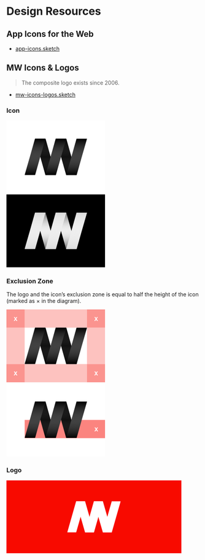 # Design Resources

## App Icons for the Web
- [app-icons.sketch](app-icons.sketch)

## MW Icons & Logos
> The composite logo exists since 2006.

- [mw-icons-logos.sketch](mw-icons-logos.sketch)

### Icon
![MW icon white](mw-icon-white.png)
![MW icon black](mw-icon-black.png)

### Exclusion Zone
The logo and the icon’s exclusion zone is equal to half the height of the icon (marked as × in the diagram).

![MW exclusion zone](mw-icon-exclusion-zone.png)
![MW exclusion zone](mw-icon-exclusion-zone-prop.png)

### Logo
![MW icon black](mw-logo-red.png)
